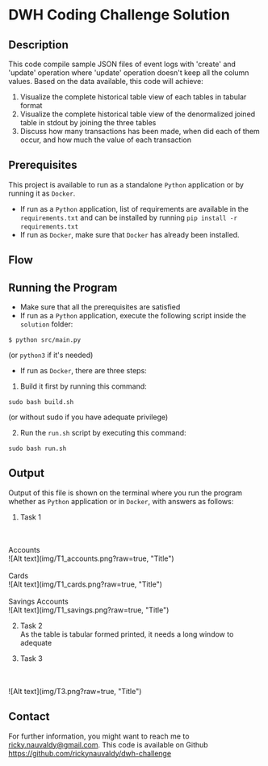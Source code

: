 # DWH Coding Challenge Solution

## Description
This code compile sample JSON files of event logs with 'create' and 'update' operation where 'update' operation doesn't keep all the column values. Based on the data available, this code will achieve:

1. Visualize the complete historical table view of each tables in tabular format
2. Visualize the complete historical table view of the denormalized joined table in stdout by joining the three tables 
3. Discuss how many transactions has been made, when did each of them occur, and how much the value of each transaction

## Prerequisites
This project is available to run as a standalone `Python` application or by running it as `Docker`. 
- If run as a `Python` application, list of requirements are available in the `requirements.txt` and can be installed by running `pip install -r requirements.txt`
- If run as `Docker`, make sure that `Docker` has already been installed.

## Flow

## Running the Program
- Make sure that all the prerequisites are satisfied
- If run as a `Python` application, execute the following script inside the `solution` folder:
```
$ python src/main.py
```
(or `python3` if it's needed)
- If run as `Docker`, there are three steps:
1. Build it first by running this command:

```
sudo bash build.sh
```

(or without sudo if you have adequate privilege)

2. Run the `run.sh` script by executing this command:

```
sudo bash run.sh
```

## Output
Output of this file is shown on the terminal where you run the program whether as `Python` application or in `Docker`, with answers as follows:
1. Task 1
<br>
<br>Accounts
<br>![Alt text](img/T1_accounts.png?raw=true, "Title")
<br>
<br>Cards
<br>![Alt text](img/T1_cards.png?raw=true, "Title")
<br>
<br>Savings Accounts
<br>![Alt text](img/T1_savings.png?raw=true, "Title")

2. Task 2
<br> As the table is tabular formed printed, it needs a long window to adequate

3. Task 3
<br>
<br>![Alt text](img/T3.png?raw=true, "Title")

## Contact
For further information, you might want to reach me to ricky.nauvaldy@gmail.com. This code is available on Github https://github.com/rickynauvaldy/dwh-challenge